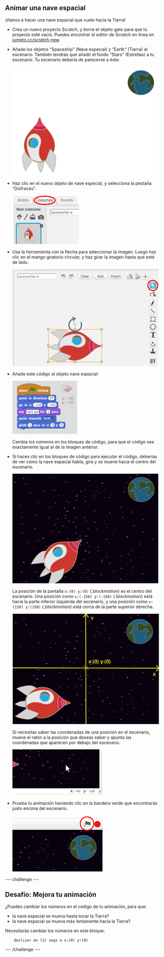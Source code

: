 ## Animar una nave espacial

¡Vamos a hacer una nave espacial que vuele hacia la Tierra!

+ Crea un nuevo proyecto Scratch, y borra el objeto gato para que tu proyecto esté vacío. Puedes encontrar el editor de Scratch en línea en <a href="http://jumpto.cc/scratch-new">jumpto.cc/scratch-new</a>.

+ Añade los objetos “Spaceship" (Nave especial) y “Earth" (Tierra) al escenario. También tendrás que añadir el fondo “Stars" (Estrellas) a tu escenario. Tu escenario debería de parecerse a éste:

	![screenshot](images/space-sprites.png)

+ Haz clic en el nuevo objeto de nave especial, y selecciona la pestaña “Disfraces”.

	![screenshot](images/space-costume.png)

+ Usa la herramienta con la flecha para seleccionar la imagen. Luego haz clic en el mango giratorio circular, y haz girar la imagen hasta que esté de lado.

	![screenshot](images/space-rotate.png)

+ Añade este código al objeto nave espacial:

	![screenshot](images/space-animate.png)

	Cambia los números en los bloques de código, para que el código sea exactamente igual al de la imagen anterior.

+ Si haces clic en los bloques de código para ejecutar el código, deberías de ver cómo la nave espacial habla, gira y se mueve hacia el centro del escenario.

	![screenshot](images/space-animate-stage.png)

	La posición de la pantalla `x:(0) y:(0)` {.blockmotion} es el centro del escenario. Una posición como `x:(-150) y:(-150)` {.blockmotion} está hacia la parte inferior izquierda del escenario, y una posición como `x:(150) y:(150)` {.blockmotion} está cerca de la parte superior derecha.

	![screenshot](images/space-xy.png)

	Si necesitas saber las coordenadas de una posición en el escenario, mueve el ratón a la posición que deseas saber y apunta las coordenadas que aparecen por debajo del escenario.

	![screenshot](images/space-coordinates.png)

+ Prueba tu animación haciendo clic en la bandera verde que encontrarás justo encima del escenario.

	![screenshot](images/space-flag.png)

--- challenge ---
## Desafío: Mejora tu animación
¿Puedes cambiar los números en el código de tu animación, para que:
+ la nave espacial se mueva hasta tocar la Tierra?
+ la nave espacial se mueva más lentamente hacia la Tierra?

Necesitarás cambiar los números en este bloque:

```blocks
	deslizar en (1) segs a x:(0) y:(0)
```

--- /challenge ---
